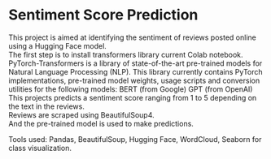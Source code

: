 # Sentiment Score Prediction  
This project is aimed at identifying the sentiment of reviews posted online using a Hugging Face model.  
The first step is to install transformers library current Colab notebook.   
PyTorch-Transformers is a library of state-of-the-art pre-trained models for Natural Language Processing (NLP). This library currently contains PyTorch implementations, pre-trained model weights, usage scripts and conversion utilities for the following models: BERT (from Google) GPT (from OpenAI)
This projects predicts a sentiment score ranging from 1 to 5 depending on the text in the reviews.   
Reviews are scraped using BeautifulSoup4.  
And the pre-trained model is used to make predictions.   

Tools used: Pandas, BeautifulSoup, Hugging Face, WordCloud, Seaborn for class visualization.  

